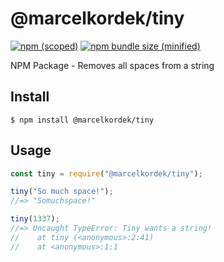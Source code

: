 # @marcelkordek/tiny

[![npm (scoped)](https://img.shields.io/npm/v/@marcelkordek/tiny)](https://github.com/marcelkordek/tiny) [![npm bundle size (minified)](https://img.shields.io/bundlephobia/min/@marcelkordek/tins?label=minified%20size)](https://github.com/marcelkordek/tiny)

NPM Package - Removes all spaces from a string

## Install

```
$ npm install @marcelkordek/tiny
```

## Usage

```js
const tiny = require("@marcelkordek/tiny");

tiny("So much space!");
//=> "Somuchspace!"

tiny(1337);
//=> Uncaught TypeError: Tiny wants a string!
//    at tiny (<anonymous>:2:41)
//    at <anonymous>:1:1
```